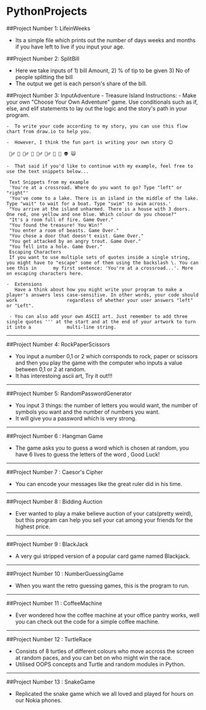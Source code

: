 # PythonProjects

##Project Number 1: LifeinWeeks
 - Its a simple file which prints out the number of days weeks and months if you have left to live if you input your age.
 

##Project Number 2: SplitBill
 - Here we take inputs of 1) bill Amount, 2) % of tip to be given 3) No of people splitting the bill
 - The output we get is each person's share of the bill.

##Project Number 3: InputAdventure
      - Treasure Island
     Instructions:
    -  Make your own "Choose Your Own Adventure" game. Use conditionals such as if, else, and elif statements to lay out the logic and the story's path in        your program.

    -  To write your code according to my story, you can use this flow chart from draw.io to help you.

    -  However, I think the fun part is writing your own story 😊

     🧞‍♂️ 🐊 🧙‍♂️ 🧟 🧚‍♂️ 🧝‍♂️ 🥷 🤖 👽 🙀

    -  That said if you'd like to continue with my example, feel free to use the text snippets below...

     Text Snippets from my example
     'You're at a crossroad. Where do you want to go? Type "left" or "right"'
     'You've come to a lake. There is an island in the middle of the lake. Type "wait" to wait for a boat. Type "swim" to swim across.'
     "You arrive at the island unharmed. There is a house with 3 doors. One red, one yellow and one blue. Which colour do you choose?"
     "It's a room full of fire. Game Over."
     "You found the treasure! You Win!"
     "You enter a room of beasts. Game Over."
     "You chose a door that doesn't exist. Game Over."
     "You get attacked by an angry trout. Game Over."
     "You fell into a hole. Game Over."
     Escaping Characters
     If you want to use multiple sets of quotes inside a single string, you might have to "escape" some of them using the backslash \. You can see this in      my first sentence: 'You're at a crossroad...'. More on escaping characters here.

    -  Extensions
       Have a think about how you might write your program to make a player's answers less case-sensitive. In other words, your code should work                  regardless of whether your user answers "left" or "Left".

     - You can also add your own ASCII art. Just remember to add three single quotes ''' at the start and at the end of your artwork to turn it into a             multi-line string.
     
*********************************************************************

##Project Number 4: RockPaperScissors
 - You input a number 0,1 or 2 which corrsponds to rock, paper or scissors and then you play the game with the computer who inputs a value between 0,1 or 2 at random.
 - It has interestoing ascii art, Try it out!!!

*********************************************************************

##Project Number 5: RandomPasswordGenerator
- You input 3 things: the number of letters you would want, the number of symbols you want and the number of numbers you want.
- It will give you a password which is very strong.

**********************************************************************
##Project Number 6 : Hangman Game
- The game asks you to guess a word which is chosen at random, you have 6 lives to guess the letters of the word , Good Luck!

*********************************************************************

##Project Number 7 : Caesor's Cipher
 - You can encode your messages like the great ruler did in his time.
 
 *********************************************************************

##Project Number 8 : Bidding Auction
- Ever wanted to play a make believe auction of your cats(pretty weird), but this program can help you sell your cat among your friends for the highest price.

*********************************************************************

##Project Number 9 : BlackJack
- A very gui stripped version of a popular card game named Blackjack.

*********************************************************************

##Project Number 10 : NumberGuessingGame
- When you want the retro guessing games, this is the program to run. 


*********************************************************************

##Project Number 11 : CoffeeMachine
 - Ever wondered how the coffee machine at your office pantry works, well you can check out the code for a simple coffee machine.
 
 *********************************************************************

##Project Number 12 : TurtleRace

- Consists of 8 turtles of different colours who move accross the screen at random paces, and you can bet on who might win the race.
- Utilised OOPS concepts and Turtle and random modules in Python.


 *********************************************************************

##Project Number 13 : SnakeGame

- Replicated the snake game which we all loved and played for hours on our Nokia phones.

